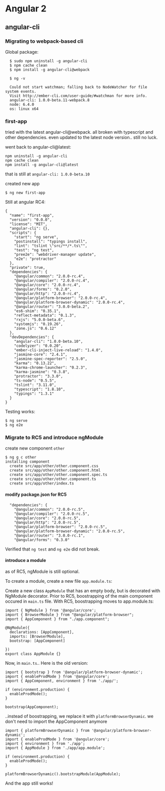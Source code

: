 # Angular 2 

## angular-cli

### Migrating to webpack-based cli

Global package:

```
  $ sudo npm uninstall -g angular-cli
  $ npm cache clean
  $ npm install -g angular-cli@webpack

  $ ng -v

  Could not start watchman; falling back to NodeWatcher for file system events.
  Visit http://ember-cli.com/user-guide/#watchman for more info.
  angular-cli: 1.0.0-beta.11-webpack.8
  node: 6.4.0
  os: linux x64

```

### first-app

tried with the latest angular-cli@webpack.
all broken with typescript and other dependencies.
even updated to the latest node version.. still no luck.

went back to angular-cli@latest:

```
npm uninstall -g angular-cli
npm cache clean
npm install -g angular-cli@latest
```

that is still at ```angular-cli: 1.0.0-beta.10```

created new app

```$ ng new first-app```

Still at angular RC4:

```
{
  "name": "first-app",
  "version": "0.0.0",
  "license": "MIT",
  "angular-cli": {},
  "scripts": {
    "start": "ng serve",
    "postinstall": "typings install",
    "lint": "tslint \"src/**/*.ts\"",
    "test": "ng test",
    "pree2e": "webdriver-manager update",
    "e2e": "protractor"
  },
  "private": true,
  "dependencies": {
    "@angular/common": "2.0.0-rc.4",
    "@angular/compiler": "2.0.0-rc.4",
    "@angular/core": "2.0.0-rc.4",
    "@angular/forms": "0.2.0",
    "@angular/http": "2.0.0-rc.4",
    "@angular/platform-browser": "2.0.0-rc.4",
    "@angular/platform-browser-dynamic": "2.0.0-rc.4",
    "@angular/router": "3.0.0-beta.2",
    "es6-shim": "0.35.1",
    "reflect-metadata": "0.1.3",
    "rxjs": "5.0.0-beta.6",
    "systemjs": "0.19.26",
    "zone.js": "0.6.12"
  },
  "devDependencies": {
    "angular-cli": "1.0.0-beta.10",
    "codelyzer": "0.0.20",
    "ember-cli-inject-live-reload": "1.4.0",
    "jasmine-core": "2.4.1",
    "jasmine-spec-reporter": "2.5.0",
    "karma": "0.13.22",
    "karma-chrome-launcher": "0.2.3",
    "karma-jasmine": "0.3.8",
    "protractor": "3.3.0",
    "ts-node": "0.5.5",
    "tslint": "3.11.0",
    "typescript": "1.8.10",
    "typings": "1.3.1"
  }
}
```

Testing works:

```
$ ng serve
$ ng e2e
```

### Migrate to RC5 and introduce ngModule

create new component ```other```

```
$ ng g c other
installing component                                                                      
  create src/app/other/other.component.css                                                
  create src/app/other/other.component.html                                               
  create src/app/other/other.component.spec.ts                                            
  create src/app/other/other.component.ts                                                 
  create src/app/other/index.ts   
```

#### modify package.json for RC5

```
  "dependencies": {
    "@angular/common": "2.0.0-rc.5",
    "@angular/compiler": "2.0.0-rc.5",
    "@angular/core": "2.0.0-rc.5",
    "@angular/http": "2.0.0-rc.5",
    "@angular/platform-browser": "2.0.0-rc.5",
    "@angular/platform-browser-dynamic": "2.0.0-rc.5",
    "@angular/router": "3.0.0-rc.1",
    "@angular/forms": "0.3.0"
```

Verified that ```ng test``` and ```ng e2e``` did not break.


#### introduce a module

as of RC5, ngModule is still optional.

To create a module, create a new file ```app.module.ts```:

Create a new class ```AppModule``` that has an empty body, but is decorated
with NgModule decorator.
Prior to RC5, boostrapping of the main component occured in ```main.ts``` file.
With RC5, boostrapping moves to app.module.ts:

```
import { NgModule } from '@angular/core';
import { BrowserModule } from "@angular/platform-browser";
import { AppComponent } from "./app.component";

@NgModule({
  declarations: [AppComponent],
  imports: [BrowserModule],
  bootstrap: [AppComponent] 

})
export class AppModule {}
```

Now, in ```main.ts```.. Here is the old version:

```
import { bootstrap } from '@angular/platform-browser-dynamic';
import { enableProdMode } from '@angular/core';
import { AppComponent, environment } from './app/';

if (environment.production) {
  enableProdMode();
}

bootstrap(AppComponent);
```
..instead of boostrapping, we replace it with ```platformBrowserDynamic```.
we don't need to import the AppComponent anymore

```
import { platformBrowserDynamic } from '@angular/platform-browser-dynamic';
import { enableProdMode } from '@angular/core';
import { environment } from './app';
import { AppModule } from './app/app.module';

if (environment.production) {
  enableProdMode();
}

platformBrowserDynamic().bootstrapModule(AppModule);
```

And the app still works!















